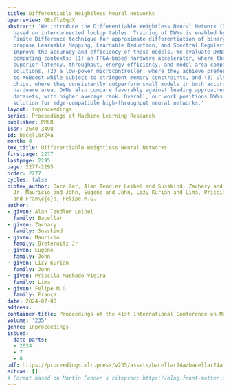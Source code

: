 ```yaml
---
title: Differentiable Weightless Neural Networks
openreview: GBxflz0qdX
abstract: 'We introduce the Differentiable Weightless Neural Network (DWN), a model
  based on interconnected lookup tables. Training of DWNs is enabled by a novel Extended
  Finite Difference technique for approximate differentiation of binary values. We
  propose Learnable Mapping, Learnable Reduction, and Spectral Regularization to further
  improve the accuracy and efficiency of these models. We evaluate DWNs in three edge
  computing contexts: (1) an FPGA-based hardware accelerator, where they demonstrate
  superior latency, throughput, energy efficiency, and model area compared to state-of-the-art
  solutions, (2) a low-power microcontroller, where they achieve preferable accuracy
  to XGBoost while subject to stringent memory constraints, and (3) ultra-low-cost
  chips, where they consistently outperform small models in both accuracy and projected
  hardware area. DWNs also compare favorably against leading approaches for tabular
  datasets, with higher average rank. Overall, our work positions DWNs as a pioneering
  solution for edge-compatible high-throughput neural networks.'
layout: inproceedings
series: Proceedings of Machine Learning Research
publisher: PMLR
issn: 2640-3498
id: bacellar24a
month: 0
tex_title: Differentiable Weightless Neural Networks
firstpage: 2277
lastpage: 2295
page: 2277-2295
order: 2277
cycles: false
bibtex_author: Bacellar, Alan Tendler Leibel and Susskind, Zachary and Breternitz
  Jr, Mauricio and John, Eugene and John, Lizy Kurian and Lima, Priscila Machado Vieira
  and Fran\c{c}a, Felipe M.G.
author:
- given: Alan Tendler Leibel
  family: Bacellar
- given: Zachary
  family: Susskind
- given: Mauricio
  family: Breternitz Jr
- given: Eugene
  family: John
- given: Lizy Kurian
  family: John
- given: Priscila Machado Vieira
  family: Lima
- given: Felipe M.G.
  family: França
date: 2024-07-08
address:
container-title: Proceedings of the 41st International Conference on Machine Learning
volume: '235'
genre: inproceedings
issued:
  date-parts:
  - 2024
  - 7
  - 8
pdf: https://proceedings.mlr.press/v235/assets/bacellar24a/bacellar24a.pdf
extras: []
# Format based on Martin Fenner's citeproc: https://blog.front-matter.io/posts/citeproc-yaml-for-bibliographies/
---
```

